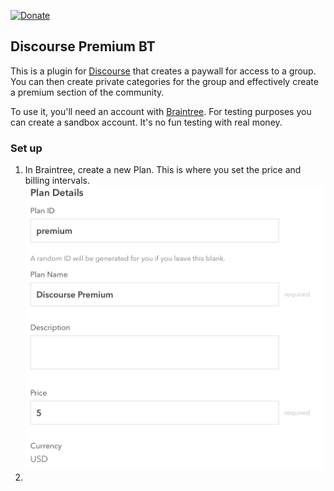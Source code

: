 [![Donate](https://img.shields.io/badge/paypal-donate-blue.svg)](https://www.paypal.com/cgi-bin/webscr?cmd=_s-xclick&hosted_button_id=REDVNFMCM4KBN)

## Discourse Premium BT

This is a plugin for [Discourse](http://www.discourse.org/) that creates a paywall for access to a group. You can then create private categories for the group and effectively create a premium section of the community.

To use it, you'll need an account with [Braintree](https://www.braintreepayments.com). For testing purposes you can create a sandbox account. It's no fun testing with real money.

### Set up

1. In Braintree, create a new Plan. This is where you set the price and billing intervals.
    ![plan](/images/braintree-plan.png)
2. 